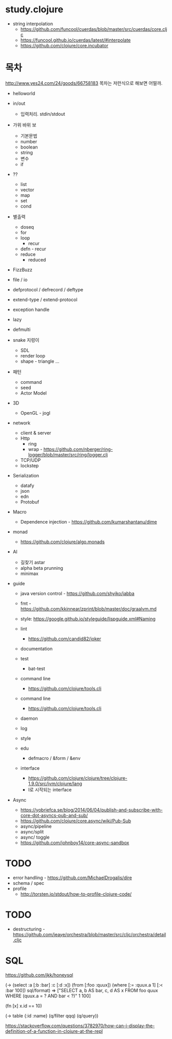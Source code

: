 # study.clojure


* string interpolation
  - https://github.com/funcool/cuerdas/blob/master/src/cuerdas/core.cljc
  - https://funcool.github.io/cuerdas/latest/#interpolate
  - https://github.com/clojure/core.incubator

# 목차

http://www.yes24.com/24/goods/66758183
목차는 저런식으로 해보면 어떨까.

* helloworld
* in/out
  - 입력처리. stdin/stdout
* 가위 바위 보
  - 기본문법
  - number
  - boolean
  - string
  - 변수
  - if
* ??
  - list
  - vector
  - map
  - set
  - cond
* 별출력
  - doseq
  - for
  - loop
    - recur
  - defn - recur
  - reduce
     - reduced
* FizzBuzz
* file / io
* defprotocol / defrecord / deftype
* extend-type / extend-protocol
* exception handle
* lazy
* defmulti
* snake 지렁이
  - SDL
  - render loop
  - shape - triangle ...
* 패턴
  - command
  - seed
  - Actor Model

* 3D
  - OpenGL - jogl
* network
  - client & server
  - Http
    - ring
    - wrap - https://github.com/nberger/ring-logger/blob/master/src/ring/logger.clj
  - TCP/UDP
  - lockstep
* Serialization
  - datafy
  - json
  - edn
  - Protobuf
* Macro
  - Dependence injection - https://github.com/kumarshantanu/dime



* monad
  - https://github.com/clojure/algo.monads
* AI
  - 길찾기 astar
  - alpha beta prunning
  - minimax



* guide
  - java version control - https://github.com/shyiko/jabba
  - fmt - https://github.com/kkinnear/zprint/blob/master/doc/graalvm.md
  - style: https://google.github.io/styleguide/lispguide.xml#Naming
  - lint
    - https://github.com/candid82/joker
  - documentation
  - test
    - bat-test
  - command line
    - https://github.com/clojure/tools.cli
  - command line
    - https://github.com/clojure/tools.cli
  - daemon
  - log

  - style
  - edu
    - defmacro / &form / &env
  - interface
    - https://github.com/clojure/clojure/tree/clojure-1.9.0/src/jvm/clojure/lang
    - I로 시작되는 interface
* Async
  - https://yobriefca.se/blog/2014/06/04/publish-and-subscribe-with-core-dot-asyncs-pub-and-sub/
  - https://github.com/clojure/core.async/wiki/Pub-Sub
  - async/pipeline
  - async/split
  - async/ toggle
  - https://github.com/johnboy14/core-async-sandbox


# TODO
* error handling - https://github.com/MichaelDrogalis/dire
* schema / spec
* profile
  - http://torsten.io/stdout/how-to-profile-clojure-code/




# TODO
* destructuring - https://github.com/jeaye/orchestra/blob/master/src/cljc/orchestra/detail.cljc


# SQL
https://github.com/jkk/honeysql

(-> (select :a [:b :bar] :c [:d :x])
    (from [:foo :quux])
    (where [:= :quux.a 1] [:< :bar 100])
    sql/format)
=> ["SELECT a, b AS bar, c, d AS x FROM foo quux WHERE (quux.a = ? AND bar < ?)" 1 100]


(fn [x] x.id == 10)

(-> table
     {:id :name}
     (q/filter qqq)
     (q/query))

https://stackoverflow.com/questions/3782970/how-can-i-display-the-definition-of-a-function-in-clojure-at-the-repl
